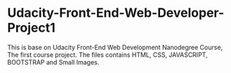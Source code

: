 # Udacity-Front-End-Web-Developer-Project1
This is base on Udacity Front-End Web Development Nanodegree Course, The first course project. 
The files contains HTML, CSS, JAVASCRIPT, BOOTSTRAP and Small Images.
